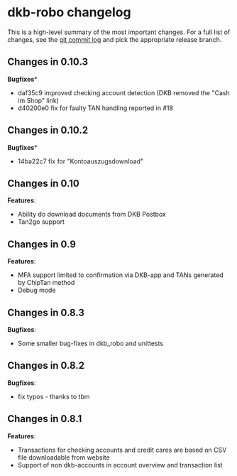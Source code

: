 # dkb-robo changelog

This is a high-level summary of the most important changes. For a full list of changes, see the [git commit log](https://github.com/grindsa/dkb-robo/commits) and pick the appropriate release branch.

## Changes in 0.10.3

**Bugfixes***
- daf35c9 improved checking account detection (DKB removed the "Cash im Shop" link)
- d40200e0 fix for faulty TAN handling reported in #18

## Changes in 0.10.2

**Bugfixes***
- 14ba22c7 fix for "Kontoauszugsdownload"

## Changes in 0.10

**Features**:
- Ability do download documents from DKB Postbox
- Tan2go support

## Changes in 0.9

**Features**:
- MFA support limited to confirmation via DKB-app and TANs generated by ChipTan method
- Debug mode

## Changes in 0.8.3

**Bugfixes**:
- Some smaller bug-fixes in dkb_robo and unittests

## Changes in 0.8.2

**Bugfixes**:
- fix typos - thanks to tbm


## Changes in 0.8.1

**Features**:
- Transactions for checking accounts and credit cares are based on CSV file downloadable from website
- Support of non dkb-accounts in account overview and transaction list
